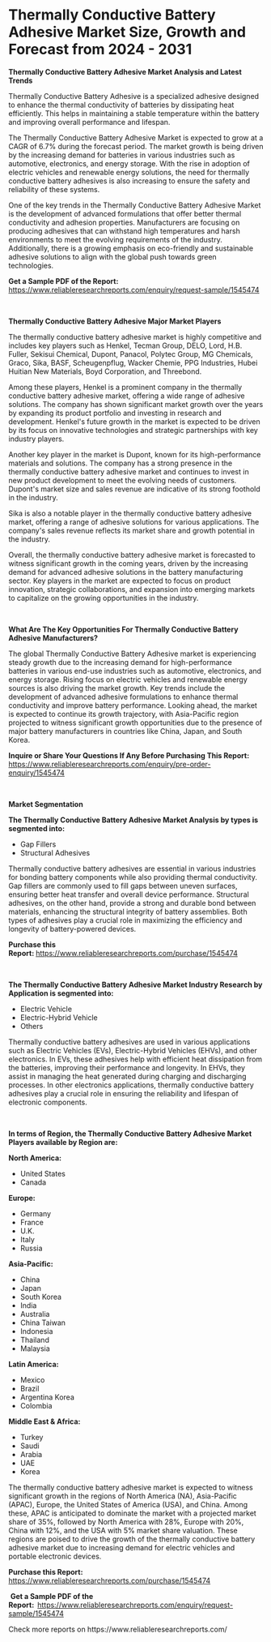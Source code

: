 <p><h1>Thermally Conductive Battery Adhesive Market Size, Growth and Forecast from 2024 - 2031</h1></p><p><strong>Thermally Conductive Battery Adhesive Market Analysis and Latest Trends</strong></p>
<p><p>Thermally Conductive Battery Adhesive is a specialized adhesive designed to enhance the thermal conductivity of batteries by dissipating heat efficiently. This helps in maintaining a stable temperature within the battery and improving overall performance and lifespan. </p><p>The Thermally Conductive Battery Adhesive Market is expected to grow at a CAGR of 6.7% during the forecast period. The market growth is being driven by the increasing demand for batteries in various industries such as automotive, electronics, and energy storage. With the rise in adoption of electric vehicles and renewable energy solutions, the need for thermally conductive battery adhesives is also increasing to ensure the safety and reliability of these systems.</p><p>One of the key trends in the Thermally Conductive Battery Adhesive Market is the development of advanced formulations that offer better thermal conductivity and adhesion properties. Manufacturers are focusing on producing adhesives that can withstand high temperatures and harsh environments to meet the evolving requirements of the industry. Additionally, there is a growing emphasis on eco-friendly and sustainable adhesive solutions to align with the global push towards green technologies.</p></p>
<p><strong>Get a Sample PDF of the Report:&nbsp;</strong> <a href="https://www.reliableresearchreports.com/enquiry/request-sample/1545474">https://www.reliableresearchreports.com/enquiry/request-sample/1545474</a></p>
<p>&nbsp;</p>
<p><strong>Thermally Conductive Battery Adhesive Major Market Players</strong></p>
<p><p>The thermally conductive battery adhesive market is highly competitive and includes key players such as Henkel, Tecman Group, DELO, Lord, H.B. Fuller, Sekisui Chemical, Dupont, Panacol, Polytec Group, MG Chemicals, Graco, Sika, BASF, Scheugenpflug, Wacker Chemie, PPG Industries, Hubei Huitian New Materials, Boyd Corporation, and Threebond.</p><p>Among these players, Henkel is a prominent company in the thermally conductive battery adhesive market, offering a wide range of adhesive solutions. The company has shown significant market growth over the years by expanding its product portfolio and investing in research and development. Henkel's future growth in the market is expected to be driven by its focus on innovative technologies and strategic partnerships with key industry players.</p><p>Another key player in the market is Dupont, known for its high-performance materials and solutions. The company has a strong presence in the thermally conductive battery adhesive market and continues to invest in new product development to meet the evolving needs of customers. Dupont's market size and sales revenue are indicative of its strong foothold in the industry.</p><p>Sika is also a notable player in the thermally conductive battery adhesive market, offering a range of adhesive solutions for various applications. The company's sales revenue reflects its market share and growth potential in the industry.</p><p>Overall, the thermally conductive battery adhesive market is forecasted to witness significant growth in the coming years, driven by the increasing demand for advanced adhesive solutions in the battery manufacturing sector. Key players in the market are expected to focus on product innovation, strategic collaborations, and expansion into emerging markets to capitalize on the growing opportunities in the industry.</p></p>
<p>&nbsp;</p>
<p><strong>What Are The Key Opportunities For Thermally Conductive Battery Adhesive Manufacturers?</strong></p>
<p><p>The global Thermally Conductive Battery Adhesive market is experiencing steady growth due to the increasing demand for high-performance batteries in various end-use industries such as automotive, electronics, and energy storage. Rising focus on electric vehicles and renewable energy sources is also driving the market growth. Key trends include the development of advanced adhesive formulations to enhance thermal conductivity and improve battery performance. Looking ahead, the market is expected to continue its growth trajectory, with Asia-Pacific region projected to witness significant growth opportunities due to the presence of major battery manufacturers in countries like China, Japan, and South Korea.</p></p>
<p><strong>Inquire or Share Your Questions If Any Before Purchasing This Report:</strong> <a href="https://www.reliableresearchreports.com/enquiry/pre-order-enquiry/1545474">https://www.reliableresearchreports.com/enquiry/pre-order-enquiry/1545474</a></p>
<p>&nbsp;</p>
<p><strong>Market Segmentation</strong></p>
<p><strong>The Thermally Conductive Battery Adhesive Market Analysis by types is segmented into:</strong></p>
<p><ul><li>Gap Fillers</li><li>Structural Adhesives</li></ul></p>
<p><p>Thermally conductive battery adhesives are essential in various industries for bonding battery components while also providing thermal conductivity. Gap fillers are commonly used to fill gaps between uneven surfaces, ensuring better heat transfer and overall device performance. Structural adhesives, on the other hand, provide a strong and durable bond between materials, enhancing the structural integrity of battery assemblies. Both types of adhesives play a crucial role in maximizing the efficiency and longevity of battery-powered devices.</p></p>
<p><strong>Purchase this Report:&nbsp;</strong><a href="https://www.reliableresearchreports.com/purchase/1545474">https://www.reliableresearchreports.com/purchase/1545474</a></p>
<p>&nbsp;</p>
<p><strong>The Thermally Conductive Battery Adhesive Market Industry Research by Application is segmented into:</strong></p>
<p><ul><li>Electric Vehicle</li><li>Electric-Hybrid Vehicle</li><li>Others</li></ul></p>
<p><p>Thermally conductive battery adhesives are used in various applications such as Electric Vehicles (EVs), Electric-Hybrid Vehicles (EHVs), and other electronics. In EVs, these adhesives help with efficient heat dissipation from the batteries, improving their performance and longevity. In EHVs, they assist in managing the heat generated during charging and discharging processes. In other electronics applications, thermally conductive battery adhesives play a crucial role in ensuring the reliability and lifespan of electronic components.</p></p>
<p>&nbsp;</p>
<p><strong>In terms of Region, the Thermally Conductive Battery Adhesive Market Players available by Region are:</strong></p>
<p>
    <p> <strong> North America: </strong>
        <ul>
            <li>United States</li>
            <li>Canada</li>
        </ul>
        </p> 
    <p> <strong> Europe: </strong>
        <ul>
            <li>Germany</li>
            <li>France</li>
            <li>U.K.</li>
            <li>Italy</li>
            <li>Russia</li>
        </ul>
        </p> 
    <p> <strong> Asia-Pacific: </strong>
        <ul>
            <li>China</li>
            <li>Japan</li>
            <li>South Korea</li>
            <li>India</li>
            <li>Australia</li>
            <li>China Taiwan</li>
            <li>Indonesia</li>
            <li>Thailand</li>
            <li>Malaysia</li>
        </ul>
        </p> 
    <p> <strong> Latin America: </strong>
        <ul>
            <li>Mexico</li>
            <li>Brazil</li>
            <li>Argentina Korea</li>
            <li>Colombia</li>
        </ul>
        </p> 
    <p> <strong> Middle East & Africa: </strong>
        <ul>
            <li>Turkey</li>
            <li>Saudi</li>
            <li>Arabia</li>
            <li>UAE</li>
            <li>Korea</li>
        </ul>
    </p>
    </p>
<p><p>The thermally conductive battery adhesive market is expected to witness significant growth in the regions of North America (NA), Asia-Pacific (APAC), Europe, the United States of America (USA), and China. Among these, APAC is anticipated to dominate the market with a projected market share of 35%, followed by North America with 28%, Europe with 20%, China with 12%, and the USA with 5% market share valuation. These regions are poised to drive the growth of the thermally conductive battery adhesive market due to increasing demand for electric vehicles and portable electronic devices.</p></p>
<p><strong>Purchase this Report: </strong><a href="https://www.reliableresearchreports.com/purchase/1545474">https://www.reliableresearchreports.com/purchase/1545474</a></p>
<p>&nbsp;<strong>Get a Sample PDF of the Report:&nbsp;&nbsp;</strong><a href="https://www.reliableresearchreports.com/enquiry/request-sample/1545474">https://www.reliableresearchreports.com/enquiry/request-sample/1545474</a></p>
<p><strong></strong></p>
<p>Check more reports on https://www.reliableresearchreports.com/</p>